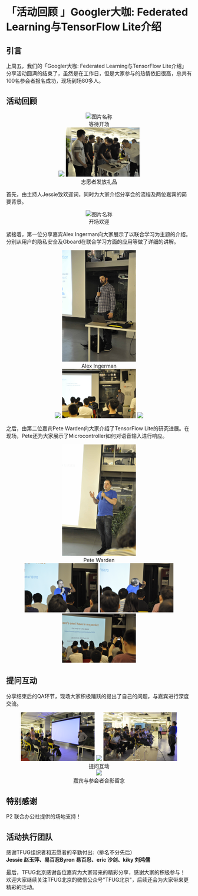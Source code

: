 # 「活动回顾 」Googler大咖: Federated Learning与TensorFlow Lite介绍

## 引言
上周五，我们的「Googler大咖: Federated Learning与TensorFlow Lite介绍」分享活动圆满的结束了，虽然是在工作日，但是大家参与的热情依旧很高，总共有100名参会者报名成功，现场到场80多人。
## 活动回顾

<center class="half">
 <img src="./2019_06_21_pics/_DSC0199.JPG" width = "300" height = "200" alt="图片名称" align=center />
 <div align="center">等待开场</div>
 </center>

<center class="half">
    <img src="./2019_06_21_pics/_DSC0111.JPG" width="200"/>    <img src="./2019_06_21_pics/_DSC0117.JPG" width="200"/>
    <div align="center">志愿者发放礼品</div>
</center>

首先，由主持人Jessie致欢迎词，同时为大家介绍分享会的流程及两位嘉宾的简要背景。
<center class="half">
    <img src="./2019_06_21_pics/_DSC0150.JPG" width = "300" height = "200" alt="图片名称" align=center />
    <div align="center">开场欢迎</div>
 </center>

紧接着，第一位分享嘉宾Alex Ingerman向大家展示了以联合学习为主题的介绍。分别从用户的隐私安全及Gboard在联合学习方面的应用等做了详细的讲解。
<center class="half">
    <img src="./2019_06_21_pics/_DSC0304_1.jpg" width="200"/> 
    <div align="center">Alex Ingerman</div>
</center>
<center class="half">   
    <img src="./2019_06_21_pics/_DSC0232.JPG" width="200"/>
    <img src="./2019_06_21_pics/_DSC0284.JPG" width="200"/>
    <img src="./2019_06_21_pics/_DSC0263.JPG" width="200"/>
</center>

之后，由第二位嘉宾Pete Warden向大家介绍了TensorFlow Lite的研究进展。在现场，Pete还为大家展示了Microcontroller如何对语音输入进行响应。

<center class="half">
    <img src="./2019_06_21_pics/_DSC0456_1.jpg" width="200"/> 
    <div align="center">Pete Warden</div>
</center>
<center class="half">   
    <img src="./2019_06_21_pics/_DSC0411.JPG" width="200"/>
    <img src="./2019_06_21_pics/_DSC0412.JPG" width="200"/>
    <img src="./2019_06_21_pics/_DSC0413.JPG" width="200"/>
</center>

## 提问互动
分享结束后的QA环节，现场大家积极踊跃的提出了自己的问题，与嘉宾进行深度交流。
<center class="half">
    <img src="./2019_06_21_pics/_DSC0497.JPG" width="200"/>    
    <img src="./2019_06_21_pics/_DSC0476.JPG" width="200"/>   
    <img src="./2019_06_21_pics/pete_warden_ans.jpg" width="200"/>  
    <div align="center">提问互动</div>
</center>

<center class="half">
    <img src="./2019_06_21_pics/_DSC0524.JPG"/>    
    <div align="center">嘉宾与参会者合影留念</div>
</center>

## 特别感谢
P2 联合办公社提供的场地支持！
## 活动执行团队
感谢TFUG组织者和志愿者的辛勤付出:（排名不分先后）<br>
**Jessie 赵玉萍、易百忍Byron 易百忍、eric 沙剑、kiky 刘鸿儒** 

最后，TFUG北京感谢各位嘉宾为大家带来的精彩分享，感谢大家的积极参与！<br>
欢迎大家继续关注TFUG北京的微信公众号"TFUG北京"，后续还会为大家带来更精彩的活动。
